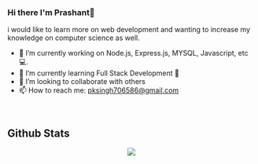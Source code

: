 ### Hi there I'm Prashant👋
 i would like to learn more on web development and wanting to increase my knowledge on computer science as well.



- 🔭 I’m currently working on  Node.js, Express.js, MYSQL, Javascript, etc 💻.
- 🌱 I’m currently learning Full Stack Development 🚀
- 👯 I’m looking to collaborate with others 
- 📫 How to reach me: pksingh706586@gmail.com







<br/>  


## Github Stats  
<div align="center"><img src="https://github-readme-stats.vercel.app/api?username=pksingh128&show_icons=true&count_private=true" align="center" /></div>  

<br/> 
